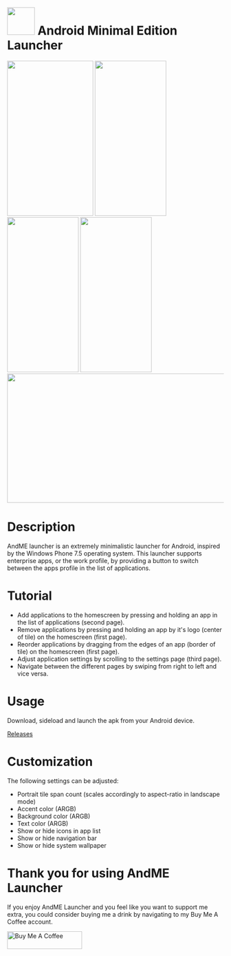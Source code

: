 # <img src="https://raw.githubusercontent.com/jetspiking/AndME/main/Images/icon.png" width="64" height="64"> Android Minimal Edition Launcher 

<img src="https://raw.githubusercontent.com/jetspiking/AndME/main/Images/HomePage.png" width="200" height="360"> <img src="https://raw.githubusercontent.com/jetspiking/AndME/main/Images/HomePageSamsung.jpg" width="166" height="360"> <img src="https://raw.githubusercontent.com/jetspiking/AndME/main/Images/AppsPage.jpg" width="166" height="360"> <img src="https://raw.githubusercontent.com/jetspiking/AndME/main/Images/FilterPage.jpg" width="166" height="360"> <img src="https://raw.githubusercontent.com/jetspiking/AndME/main/Images/HomePageLandscape.png" width="650" height="300">

# Description
AndME launcher is an extremely minimalistic launcher for Android, inspired by the Windows Phone 7.5 operating system. This launcher supports enterprise apps, or the work profile, by providing a button to switch between the apps profile in the list of applications.

# Tutorial
- Add applications to the homescreen by pressing and holding an app in the list of applications (second page).
- Remove applications by pressing and holding an app by it's logo (center of tile) on the homescreen (first page).
- Reorder applications by dragging from the edges of an app (border of tile) on the homescreen (first page).
- Adjust application settings by scrolling to the settings page (third page).
- Navigate between the different pages by swiping from right to left and vice versa.

# Usage
Download, sideload and launch the apk from your Android device.

[Releases](https://github.com/jetspiking/AndME/releases)

# Customization
The following settings can be adjusted:

- Portrait tile span count (scales accordingly to aspect-ratio in landscape mode)
- Accent color (ARGB)
- Background color (ARGB)
- Text color (ARGB)
- Show or hide icons in app list
- Show or hide navigation bar
- Show or hide system wallpaper

# Thank you for using AndME Launcher
If you enjoy AndME Launcher and you feel like you want to support me extra, you could consider buying me a drink by navigating to my Buy Me A Coffee account.

<a href="https://www.buymeacoffee.com/DustinHendriks" target="_blank"><img src="https://cdn.buymeacoffee.com/buttons/default-orange.png" alt="Buy Me A Coffee" height="41" width="174"></a>
